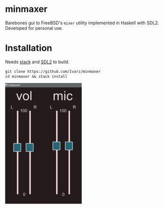 # minmaxer

Barebones gui to FreeBSD's `mixer` utility implemented in Haskell with SDL2.
Developed for personal use.


# Installation
Needs [stack](https://docs.haskellstack.org/en/stable/README/) 
and [SDL2](https://www.libsdl.org/download-2.0.php) to build.
```
git clone https://github.com/Ivarz/minmaxer
cd minmaxer && stack install
```

![](assets/snap.png)
